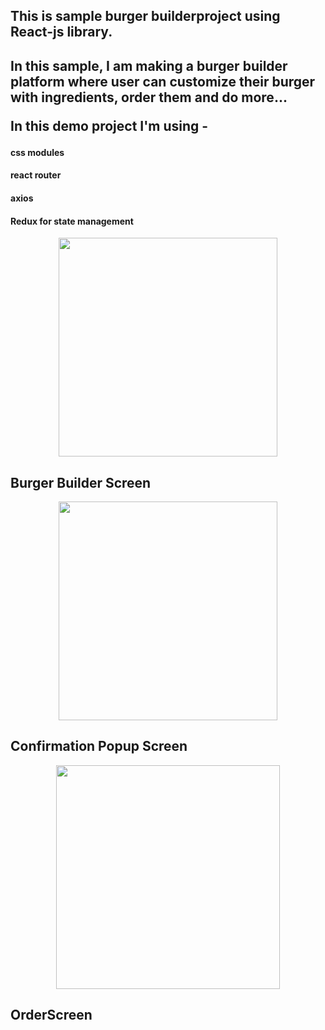 <html>
<h2>This is sample burger builderproject using React-js library.<h2>

<p>In this sample, I am making a burger builder platform where user can customize their burger with ingredients, order them and do more...</p>

<p>In this demo project I'm using - </p>
   <h4>css modules</h4>
   <h4>react router</h4>
   <h4>axios</h4>
   <h4>Redux for state management</h4>
   

<p align="center">
  <img src="https://user-images.githubusercontent.com/7018540/80873430-1c113080-8cd6-11ea-8a7f-1f9a7fc5d61e.png" width="350">
   <h2 text-align="center">Burger Builder Screen</h2>
</p>
 
<p align = "center"> 
 <img src="https://user-images.githubusercontent.com/7018540/80873483-701c1500-8cd6-11ea-82a7-9abf83bbb72b.png" width="350">
 <h2 text-align="center">Confirmation Popup Screen</h2>
</p>

<p align = "center"> 
<img width="358"  src="https://user-images.githubusercontent.com/7018540/81089610-2f144280-8f1a-11ea-9e6f-fceb37b3cc70.png">
 <h2 text-align="center">OrderScreen</h2>
</p>


</html>
